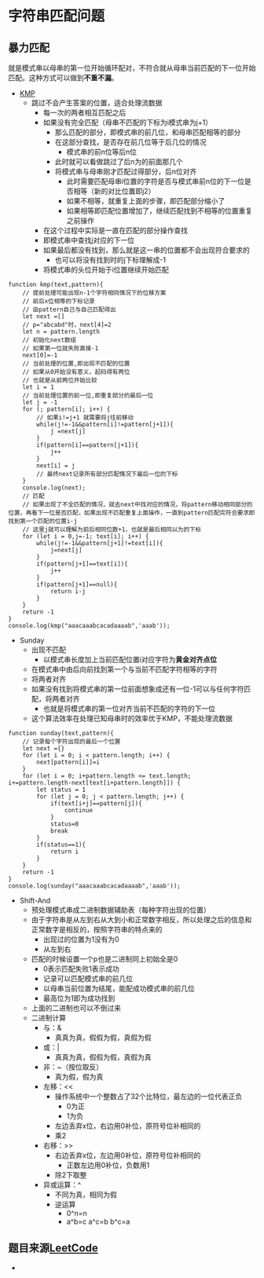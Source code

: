 # 字符串匹配问题
## 暴力匹配
就是模式串以母串的第一位开始循环配对，不符合就从母串当前匹配的下一位开始匹配。这种方式可以做到**不重不漏**。
- [KMP](http://www.ruanyifeng.com/blog/2013/05/Knuth%E2%80%93Morris%E2%80%93Pratt_algorithm.html)
  - 跳过不会产生答案的位置，适合处理流数据
    - 每一次的两者相互匹配之后
    - 如果没有完全匹配（母串不匹配的下标为i模式串为j+1） 
      - 那么匹配的部分，即模式串的前几位，和母串匹配相等的部分
      - 在这部分查找，是否存在前几位等于后几位的情况
        - 模式串的前n位等后n位
      - 此时就可以看做跳过了后n为的前面那几个
      - 将模式串与母串刚才匹配过得部分，后n位对齐
        - 此时需要匹配母串i位置的字符是否与模式串前n位的下一位是否相等（新的对比位置即j2）
        - 如果不相等，就重复上面的步骤，即匹配部分缩小了
        - 如果相等即匹配位置增加了，继续匹配找到不相等的位置重复之前操作
    - 在这个过程中实际是一直在匹配的部分操作查找
    - 即模式串中查找j对应的下一位
    - 如果最后都没有找到，那么就是这一串的位置都不会出现符合要求的
      - 也可以将没有找到时的j下标理解成-1
    - 将模式串的头位开始于i位置继续开始匹配
```
function kmp(text,pattern){
    // 提前处理可能出现n-1个字符相同情况下的位移方案
    // 前后x位相等的下标记录 
    // 由pattern自己与自己匹配得出
    let next =[]
    // p="abcabd"时，next[4]=2
    let n = pattern.length
    // 初始化next数组
    // 如果第一位就失败直接-1
    next[0]=-1
    // 当前处理的位置,即出现不匹配的位置
    // 如果从0开始没有意义，起码得有两位
    // 也就是从前两位开始比较
    let i = 1
    // 当前处理位置的前一位,即重复部分的最后一位
    let j = -1
    for (; pattern[i]; i++) {
        // 如果i!=j+1 就需要将j往前移动
        while(j!=-1&&pattern[i]!=pattern[j+1]){
            j =next[j]
        }
        if(pattern[i]==pattern[j+1]){
            j++
        }
        next[i] = j
        // 最终next记录所有部分匹配情况下最后一位的下标
    }
    console.log(next);
    // 匹配
    // 如果出现了不全匹配的情况，就去next中找对应的情况，将pattern移动相同部分的位置，再看下一位是否匹配，如果出现不匹配重复上面操作，一直到pattern匹配完符合要求即找到第一个匹配的位置i-j
    // 这里j就可以理解为前后相同位数+1，也就是最后相同以为的下标
    for (let i = 0,j=-1; text[i]; i++) {
        while(j!=-1&&pattern[j+1]!=text[i]){
            j=next[j]
        }        
        if(pattern[j+1]==text[i]){
            j++
        }
        if(pattern[j+1]==null){
            return i-j
        }
    }
    return -1
}
console.log(kmp("aaacaaabcacadaaaab",'aaab'));
```
- Sunday
  - 出现不匹配
    - 以模式串长度加上当前匹配位置i对应字符为**黄金对齐点位**
  - 在模式串中由后向前找到第一个与当前不匹配字符相等的字符
  - 将两者对齐
  - 如果没有找到将模式串的第一位前面想象成还有一位-1可以与任何字符匹配，将两者对齐
    - 也就是将模式串的第一位对齐当前不匹配的字符的下一位
  - 这个算法效率在处理已知母串时的效率优于KMP，不能处理流数据
```
function sunday(text,pattern){
    // 记录每个字符出现的最后一个位置
    let next ={}
    for (let i = 0; i < pattern.length; i++) {
        next[pattern[i]]=i
    }
    for (let i = 0; i+pattern.length <= text.length; i+=pattern.length-next[text[i+pattern.length]]) {
        let status = 1
        for (let j = 0; j < pattern.length; j++) {
            if(text[i+j]==pattern[j]){
                continue
            }
            status=0
            break
        }
        if(status==1){
            return i
        }
    }
    return -1
}
console.log(sunday("aaacaaabcacadaaaab",'aaab'));
```
- Shift-And
  - 预处理模式串成二进制数据辅助表（每种字符出现的位置）
  - 由于字符串是从左到右从大到小和正常数字相反，所以处理之后的信息和正常数字是相反的，按照字符串的特点来的
    - 出现过的位置为1没有为0
    - 从左到右
  - 匹配的时候设置一个p也是二进制同上初始全是0
    - 0表示匹配失败1表示成功
    - 记录可以匹配模式串的前几位
    - 以母串当前位置为结尾，能配成功模式串的前几位
    - 最高位为1即为成功找到
  - 上面的二进制也可以不倒过来
  - 二进制计算
    - 与：&
      - 真真为真，假假为假，真假为假
    - 或：|
      - 真真为真，假假为假，真假为真
    - 非：~（按位取反）
      - 真为假，假为真
    - 左移：<<
      - 操作系统中一个整数占了32个比特位，最左边的一位代表正负
        - 0为正
        - 1为负
      - 左边丢弃x位，右边用0补位，原符号位补相同的
      - 乘2
    - 右移：>>
      - 右边丢弃x位，左边用0补位，原符号位补相同的
        - 正数左边用0补位，负数用1
      - 除2下取整
    - 异或运算：^
      - 不同为真，相同为假
      - 逆运算
        - 0^n=n
        - a^b=c a^c=b b^c=a

## 题目来源[LeetCode](https://leetcode-cn.com/)
- 